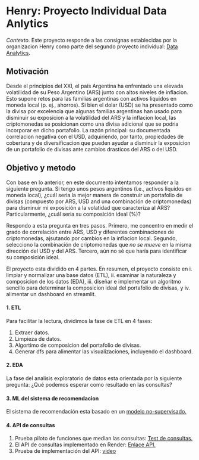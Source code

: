 # Henry: Proyecto Individual Data Anlytics

*Contexto.* Este proyecto responde a las consignas establecidas por la organizacion Henry como parte del segundo proyecto individual: [Data Analytics](https://github.com/soyHenry/PI_DA).

## Motivación
Desde el principios del XXI, el país Argentina ha enfrentado una elevada volatilidad de su Peso Argentino (ARS) junto con altos niveles de inflacion. Esto supone retos para las familias argentinas con activos liquidos en moneda local (p. ej., ahorros). Si bien el dolar (USD) se ha presentado como la divisa por excelencia que algunas familias argentinas han usado para disminuir su exposicion a la volatilidad del ARS y la inflacion local, las criptomonedas se posicionan como una divisa adicional que se podria incorporar en dicho portafolio. La razón principal: su documentada correlacion negativa con el USD, adquiriendo, por tanto, propiedades de cobertura y de diversificacion que pueden ayudar a disminuir la exposicion de un portafolio de divisas ante cambios drasticos del ARS o del USD.

## Objetivo y metodo
Con base en lo anterior, en este documento intentamos responder a la siguiente pregunta. Si tengo unos pesos argentinos (i.e., activos liquidos en moneda local), ¿cuál seria la mejor manera de construir un portafolio de divisas (compuesto por ARS, USD and una combinación de criptomonedas) para disminuir mi exposición a la volatidad que caracteriza al ARS? Particularmente, ¿cuál seria su composición ideal (%)?

Respondo a esta pregunta en tres pasos. Primero, me concentro en medir el grado de correlación entre ARS, USD y diferentes combinaciones de criptomonedas, ajsutando por cambios en la inflacion local. Segundo, selecciono la combinación de criptomonedas que *no se mueve* en la misma dirección del USD y del ARS. Tercero, aún no sé que haría para identificar su composición ideal.

 El proyecto esta dividido en 4 partes. En resumen, el proyecto consiste en i. limpiar y normalizar una base datos (ETL), ii. examinar la naturaleza y composicion de los datos (EDA), iii. diseñar e implementar un algoritmo sencillo para determinar la composicion ideal del portafolio de divisas, y iv. alimentar un dashboard en streamlit.

#### 1. ETL
Para facilitar la lectura, dividimos la fase de ETL en 4 fases:
1. Extraer datos.
2. Limpieza de datos.
3. Algortimo de composicion del portafolio de divisas.
4. Generar dfs para alimentar las visualizaciones, incluyendo el dashboard.

#### 2. EDA
La fase del analisis exploratorio de datos esta orientada por la siguiente pregunta: ¿Qué podemos esperar como resultado en las consultas?

#### 3. ML del sistema de recomendacion
El sistema de recomendación esta basado en un [modelo no-supervisado.](data_prcssng/06_ml_recomendaciones_v3.ipynb)

#### 4. API de consultas

1. Prueba piloto de funciones que median las consultas: [Test de consultas.](data_prcssng/07_test_funciones.ipynb)
2. El API de consultas implementado en Render: [Enlace API.](https://henry-mlops-imdb.onrender.com/docs)
3. Prueba de implementación del API: [video](https://drive.google.com/file/d/1l_noVxU2NVhfE3jFHW210eWAeEiPmo22/view?usp=sharing)